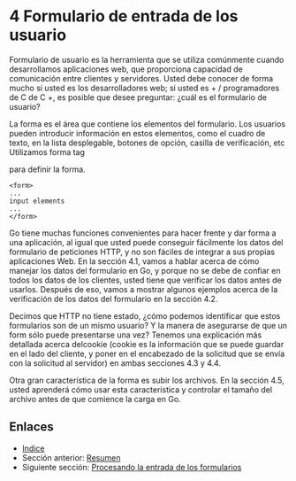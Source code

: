 # 4 Formulario de entrada de los usuario

Formulario de usuario es la herramienta que se utiliza comúnmente cuando desarrollamos aplicaciones web, que proporciona capacidad de comunicación entre clientes y servidores. Usted debe conocer de forma mucho si usted es los desarrolladores web; si usted es + / programadores de C de C +, es posible que desee preguntar: ¿cuál es el formulario de usuario?

La forma es el área que contiene los elementos del formulario. Los usuarios pueden introducir información en estos elementos, como el cuadro de texto, en la lista desplegable, botones de opción, casilla de verificación, etc Utilizamos forma tag <form> para definir la forma.

	<form>
	...
	input elements
	...
	</form>

Go tiene muchas funciones convenientes para hacer frente y dar forma a una aplicación, al igual que usted puede conseguir fácilmente los datos del formulario de peticiones HTTP, y no son fáciles de integrar a sus propias aplicaciones Web. En la sección 4.1, vamos a hablar acerca de cómo manejar los datos del formulario en Go, y porque no se debe de confiar en todos los datos de los clientes, usted tiene que verificar los datos antes de usarlos. Después de eso, vamos a mostrar algunos ejemplos acerca de la verificación de los datos del formulario en la sección 4.2.

Decimos que HTTP no tiene estado, ¿cómo podemos identificar que estos formularios son de un mismo usuario? Y la manera de asegurarse de que un form sólo puede presentarse una vez? Tenemos una explicación más detallada acerca delcookie (cookie es la información que se puede guardar en el lado del cliente, y poner en el encabezado de la solicitud que se envía con la solicitud al servidor) en ambas secciones 4.3 y 4.4.

Otra gran característica de la forma es subir los archivos. En la sección 4.5, usted aprenderá cómo usar esta característica y controlar el tamaño del archivo antes de que comience la carga en Go.
	
## Enlaces

- [Indice](preface.md)
- Sección anterior: [Resumen](03.5.md)
- Siguiente sección: [Procesando la entrada de los formularios](04.1.md)
